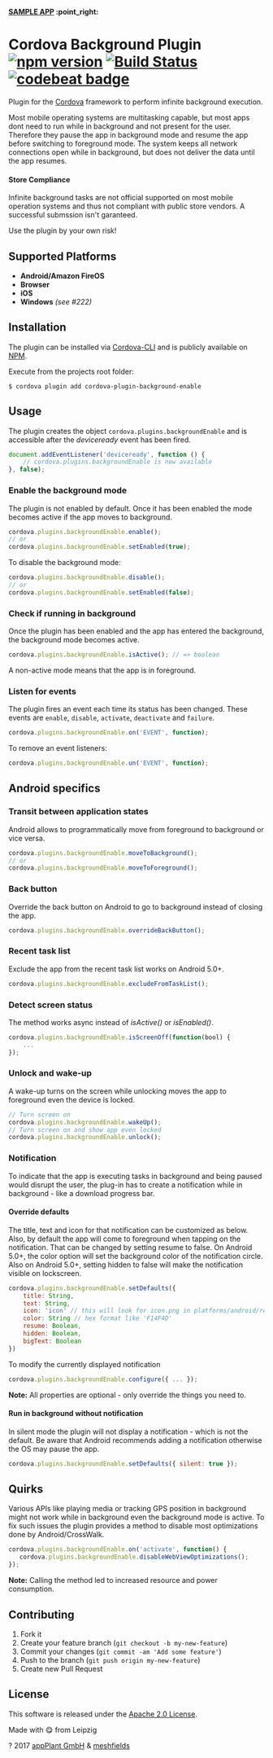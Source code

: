 
<p align="left">
    <b><a href="https://github.com/katzer/cordova-plugin-background-enable/tree/example">SAMPLE APP</a> :point_right:</b>
</p>

Cordova Background Plugin [![npm version](https://badge.fury.io/js/cordova-plugin-background-enable.svg)](http://badge.fury.io/js/cordova-plugin-background-enable) [![Build Status](https://travis-ci.org/katzer/cordova-plugin-background-enable.svg?branch=master)](https://travis-ci.org/katzer/cordova-plugin-background-enable) [![codebeat badge](https://codebeat.co/badges/49709283-b313-4ced-8630-f520baaec7b5)](https://codebeat.co/projects/github-com-katzer-cordova-plugin-background-enable)
=========================

Plugin for the [Cordova][cordova] framework to perform infinite background execution.

Most mobile operating systems are multitasking capable, but most apps dont need to run while in background and not present for the user. Therefore they pause the app in background mode and resume the app before switching to foreground mode.
The system keeps all network connections open while in background, but does not deliver the data until the app resumes.

#### Store Compliance
Infinite background tasks are not official supported on most mobile operation systems and thus not compliant with public store vendors. A successful submssion isn't garanteed.

Use the plugin by your own risk!


## Supported Platforms
- __Android/Amazon FireOS__
- __Browser__
- __iOS__
- __Windows__ _(see #222)_


## Installation
The plugin can be installed via [Cordova-CLI][CLI] and is publicly available on [NPM][npm].

Execute from the projects root folder:

    $ cordova plugin add cordova-plugin-background-enable

## Usage
The plugin creates the object `cordova.plugins.backgroundEnable` and is accessible after the *deviceready* event has been fired.

```js
document.addEventListener('deviceready', function () {
    // cordova.plugins.backgroundEnable is now available
}, false);
```

### Enable the background mode
The plugin is not enabled by default. Once it has been enabled the mode becomes active if the app moves to background.

```js
cordova.plugins.backgroundEnable.enable();
// or
cordova.plugins.backgroundEnable.setEnabled(true);
```

To disable the background mode:
```js
cordova.plugins.backgroundEnable.disable();
// or
cordova.plugins.backgroundEnable.setEnabled(false);
```

### Check if running in background
Once the plugin has been enabled and the app has entered the background, the background mode becomes active.

```js
cordova.plugins.backgroundEnable.isActive(); // => boolean
```

A non-active mode means that the app is in foreground.

### Listen for events
The plugin fires an event each time its status has been changed. These events are `enable`, `disable`, `activate`, `deactivate` and `failure`.

```js
cordova.plugins.backgroundEnable.on('EVENT', function);
```

To remove an event listeners:
```js
cordova.plugins.backgroundEnable.un('EVENT', function);
```


## Android specifics

### Transit between application states
Android allows to programmatically move from foreground to background or vice versa.

```js
cordova.plugins.backgroundEnable.moveToBackground();
// or
cordova.plugins.backgroundEnable.moveToForeground();
```

### Back button
Override the back button on Android to go to background instead of closing the app.

```js
cordova.plugins.backgroundEnable.overrideBackButton();
```

### Recent task list
Exclude the app from the recent task list works on Android 5.0+.

```js
cordova.plugins.backgroundEnable.excludeFromTaskList();
```

### Detect screen status
The method works async instead of _isActive()_ or _isEnabled()_.

```js
cordova.plugins.backgroundEnable.isScreenOff(function(bool) {
    ...
});
```

### Unlock and wake-up
A wake-up turns on the screen while unlocking moves the app to foreground even the device is locked.

```js
// Turn screen on
cordova.plugins.backgroundEnable.wakeUp();
// Turn screen on and show app even locked
cordova.plugins.backgroundEnable.unlock();
```

### Notification
To indicate that the app is executing tasks in background and being paused would disrupt the user, the plug-in has to create a notification while in background - like a download progress bar.

#### Override defaults
The title, text and icon for that notification can be customized as below. Also, by default the app will come to foreground when tapping on the notification. That can be changed by setting resume to false. On Android 5.0+, the color option will set the background color of the notification circle. Also on Android 5.0+, setting hidden to false will make the notification visible on lockscreen.

```js
cordova.plugins.backgroundEnable.setDefaults({
    title: String,
    text: String,
    icon: 'icon' // this will look for icon.png in platforms/android/res/drawable|mipmap
    color: String // hex format like 'F14F4D'
    resume: Boolean,
    hidden: Boolean,
    bigText: Boolean
})
```

To modify the currently displayed notification
```js
cordova.plugins.backgroundEnable.configure({ ... });
```

__Note:__ All properties are optional - only override the things you need to.

#### Run in background without notification
In silent mode the plugin will not display a notification - which is not the default. Be aware that Android recommends adding a notification otherwise the OS may pause the app.

```js
cordova.plugins.backgroundEnable.setDefaults({ silent: true });
```


## Quirks

Various APIs like playing media or tracking GPS position in background might not work while in background even the background mode is active. To fix such issues the plugin provides a method to disable most optimizations done by Android/CrossWalk.

```js
cordova.plugins.backgroundEnable.on('activate', function() {
   cordova.plugins.backgroundEnable.disableWebViewOptimizations(); 
});
```

__Note:__ Calling the method led to increased resource and power consumption.


## Contributing

1. Fork it
2. Create your feature branch (`git checkout -b my-new-feature`)
3. Commit your changes (`git commit -am 'Add some feature'`)
4. Push to the branch (`git push origin my-new-feature`)
5. Create new Pull Request


## License

This software is released under the [Apache 2.0 License][apache2_license].

Made with :yum: from Leipzig

? 2017 [appPlant GmbH][appplant] & [meshfields][meshfields]


[cordova]: https://cordova.apache.org
[CLI]: http://cordova.apache.org/docs/en/edge/guide_cli_index.md.html#The%20Command-line%20Interface
[NPM]: ???
[changelog]: CHANGELOG.md
[apache2_license]: http://opensource.org/licenses/Apache-2.0
[appplant]: http://appplant.de
[meshfields]: http://meshfields.de